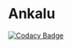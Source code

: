 # Ankalu

[![Codacy Badge](https://api.codacy.com/project/badge/Grade/336a89b699c045e58ff7fee361ffadbf)](https://www.codacy.com/app/Kathamii/Ankalu?utm_source=github.com&utm_medium=referral&utm_content=AlSalad/Ankalu&utm_campaign=badger)
